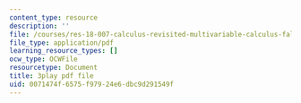 ```yaml
---
content_type: resource
description: ''
file: /courses/res-18-007-calculus-revisited-multivariable-calculus-fall-2011/0071474f6575f97924e6dbc9d291549f_SFB2Fxel6iM.pdf
file_type: application/pdf
learning_resource_types: []
ocw_type: OCWFile
resourcetype: Document
title: 3play pdf file
uid: 0071474f-6575-f979-24e6-dbc9d291549f
---
```

